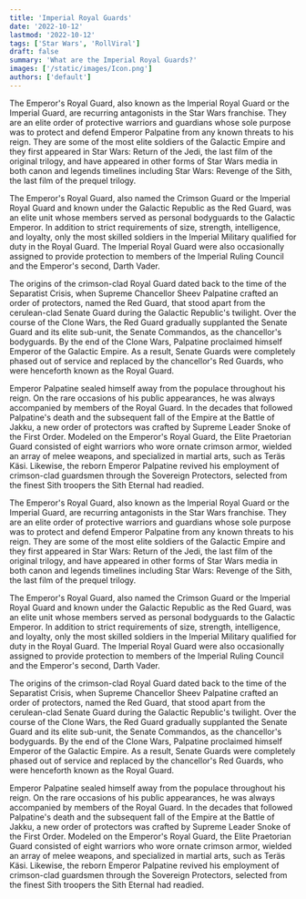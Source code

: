 ```yaml
---
title: 'Imperial Royal Guards'
date: '2022-10-12'
lastmod: '2022-10-12'
tags: ['Star Wars', 'RollViral']
draft: false
summary: 'What are the Imperial Royal Guards?'
images: ['/static/images/Icon.png']
authors: ['default']
---
```


The Emperor's Royal Guard, also known as the Imperial Royal Guard or the Imperial Guard, are recurring antagonists in the Star Wars franchise. They are an elite order of protective warriors and guardians whose sole purpose was to protect and defend Emperor Palpatine from any known threats to his reign. They are some of the most elite soldiers of the Galactic Empire and they first appeared in Star Wars: Return of the Jedi, the last film of the original trilogy, and have appeared in other forms of Star Wars media in both canon and legends timelines including Star Wars: Revenge of the Sith, the last film of the prequel trilogy.

The Emperor's Royal Guard, also named the Crimson Guard or the Imperial Royal Guard and known under the Galactic Republic as the Red Guard, was an elite unit whose members served as personal bodyguards to the Galactic Emperor. In addition to strict requirements of size, strength, intelligence, and loyalty, only the most skilled soldiers in the Imperial Military qualified for duty in the Royal Guard. The Imperial Royal Guard were also occasionally assigned to provide protection to members of the Imperial Ruling Council and the Emperor's second, Darth Vader.

The origins of the crimson-clad Royal Guard dated back to the time of the Separatist Crisis, when Supreme Chancellor Sheev Palpatine crafted an order of protectors, named the Red Guard, that stood apart from the cerulean-clad Senate Guard during the Galactic Republic's twilight. Over the course of the Clone Wars, the Red Guard gradually supplanted the Senate Guard and its elite sub-unit, the Senate Commandos, as the chancellor's bodyguards. By the end of the Clone Wars, Palpatine proclaimed himself Emperor of the Galactic Empire. As a result, Senate Guards were completely phased out of service and replaced by the chancellor's Red Guards, who were henceforth known as the Royal Guard.

Emperor Palpatine sealed himself away from the populace throughout his reign. On the rare occasions of his public appearances, he was always accompanied by members of the Royal Guard. In the decades that followed Palpatine's death and the subsequent fall of the Empire at the Battle of Jakku, a new order of protectors was crafted by Supreme Leader Snoke of the First Order. Modeled on the Emperor's Royal Guard, the Elite Praetorian Guard consisted of eight warriors who wore ornate crimson armor, wielded an array of melee weapons, and specialized in martial arts, such as Teräs Käsi. Likewise, the reborn Emperor Palpatine revived his employment of crimson-clad guardsmen through the Sovereign Protectors, selected from the finest Sith troopers the Sith Eternal had readied.

The Emperor's Royal Guard, also known as the Imperial Royal Guard or the Imperial Guard, are recurring antagonists in the Star Wars franchise. They are an elite order of protective warriors and guardians whose sole purpose was to protect and defend Emperor Palpatine from any known threats to his reign. They are some of the most elite soldiers of the Galactic Empire and they first appeared in Star Wars: Return of the Jedi, the last film of the original trilogy, and have appeared in other forms of Star Wars media in both canon and legends timelines including Star Wars: Revenge of the Sith, the last film of the prequel trilogy.

The Emperor's Royal Guard, also named the Crimson Guard or the Imperial Royal Guard and known under the Galactic Republic as the Red Guard, was an elite unit whose members served as personal bodyguards to the Galactic Emperor. In addition to strict requirements of size, strength, intelligence, and loyalty, only the most skilled soldiers in the Imperial Military qualified for duty in the Royal Guard. The Imperial Royal Guard were also occasionally assigned to provide protection to members of the Imperial Ruling Council and the Emperor's second, Darth Vader.

The origins of the crimson-clad Royal Guard dated back to the time of the Separatist Crisis, when Supreme Chancellor Sheev Palpatine crafted an order of protectors, named the Red Guard, that stood apart from the cerulean-clad Senate Guard during the Galactic Republic's twilight. Over the course of the Clone Wars, the Red Guard gradually supplanted the Senate Guard and its elite sub-unit, the Senate Commandos, as the chancellor's bodyguards. By the end of the Clone Wars, Palpatine proclaimed himself Emperor of the Galactic Empire. As a result, Senate Guards were completely phased out of service and replaced by the chancellor's Red Guards, who were henceforth known as the Royal Guard.

Emperor Palpatine sealed himself away from the populace throughout his reign. On the rare occasions of his public appearances, he was always accompanied by members of the Royal Guard. In the decades that followed Palpatine's death and the subsequent fall of the Empire at the Battle of Jakku, a new order of protectors was crafted by Supreme Leader Snoke of the First Order. Modeled on the Emperor's Royal Guard, the Elite Praetorian Guard consisted of eight warriors who wore ornate crimson armor, wielded an array of melee weapons, and specialized in martial arts, such as Teräs Käsi. Likewise, the reborn Emperor Palpatine revived his employment of crimson-clad guardsmen through the Sovereign Protectors, selected from the finest Sith troopers the Sith Eternal had readied.

